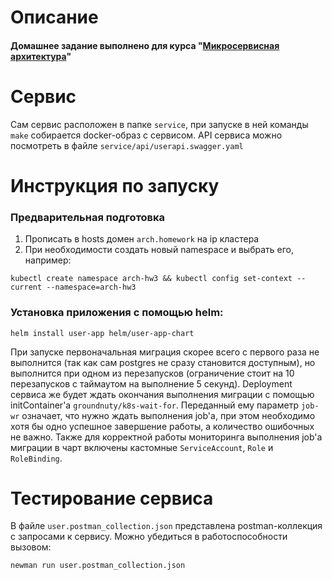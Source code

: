 # Описание
#### Домашнее задание выполнено для курса "[Микросервисная архитектура](https://otus.ru/lessons/microservice-architecture)"

# Сервис
Сам сервис расположен в папке `service`, при запуске в ней команды `make` собирается docker-образ с сервисом.
API сервиса можно посмотреть в файле `service/api/userapi.swagger.yaml`

# Инструкция по запуску

### Предварительная подготовка
1. Прописать в hosts домен `arch.homework` на ip кластера
2. При необходимости создать новый namespace и выбрать его, например:
```
kubectl create namespace arch-hw3 && kubectl config set-context --current --namespace=arch-hw3
```

### Установка приложения с помощью helm:
```
helm install user-app helm/user-app-chart
```

При запуске первоначальная миграция скорее всего с первого раза не выполнится (так как сам postgres не сразу становится доступным), но выполнится при одном из перезапусков (ограничение стоит на 10 перезапусков с таймаутом на выполнение 5 секунд).
Deployment сервиса же будет ждать окончания выполнения миграции с помощью initContainer'а `groundnuty/k8s-wait-for`. Переданный ему параметр `job-wr` означает, что нужно ждать выполнения job'а, при этом необходимо хотя бы одно успешное завершение работы, а количество ошибочных не важно.
Также для корректной работы мониторинга выполнения job'а миграции в чарт включены кастомные `ServiceAccount`, `Role` и `RoleBinding`.

# Тестирование сервиса
В файле `user.postman_collection.json` представлена postman-коллекция с запросами к сервису.
Можно убедиться в работоспособности вызовом:
```
newman run user.postman_collection.json
```
